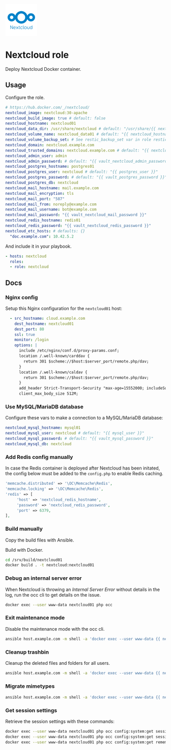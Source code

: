 <img src="/logos/nextcloud.png" alt="nextcloud logo" width="100" height="100">

# Nextcloud role

Deploy Nextcloud Docker container.

## Usage

Configure the role.

```yml
# https://hub.docker.com/_/nextcloud/
nextcloud_image: nextcloud:30-apache
nextcloud_build_image: true # default: false
nextcloud_hostname: nextcloud01
nextcloud_data_dir: /usr/share/nextcloud # default: "/usr/share/{{ nextcloud_hostname }}"
nextcloud_volume_name: nextcloud_data01 # default: "{{ nextcloud_hostname}}"
nextcloud_volume_backup_set: # See restic_backup_set var in role restic
nextcloud_domain: nextcloud.example.com
nextcloud_trusted_domains: nextcloud.example.com # default: "{{ nextcloud_domain }}"
nextcloud_admin_user: admin
nextcloud_admin_password: # default: "{{ vault_nextcloud_admin_password }}"
nextcloud_postgres_hostname: postgres01
nextcloud_postgres_user: nextcloud # default: "{{ postgres_user }}"
nextcloud_postgres_password: # default: "{{ vault_postgres_password }}"
nextcloud_postgres_db: nextcloud
nextcloud_mail_hostname: mail.example.com
nextcloud_mail_encryption: tls
nextcloud_mail_port: "587"
nextcloud_mail_from: noreply@example.com
nextcloud_mail_username: bot@example.com
nextcloud_mail_password: "{{ vault_nextcloud_mail_password }}"
nextcloud_redis_hostname: redis01
nextcloud_redis_password: "{{ vault_nextcloud_redis_password }}"
nextcloud_etc_hosts: # defaults: {}
  "doc.example.com": 10.42.5.2
```

And include it in your playbook.

```yml
- hosts: nextcloud
  roles:
  - role: nextcloud
```

## Docs

### Nginx config

Setup this Nginx configuration for the `nextcloud01` host:

```yaml
  - src_hostname: cloud.example.com
    dest_hostname: nextcloud01
    dest_port: 80
    ssl: true
    monitor: /login
    options: |
      include /etc/nginx/conf.d/proxy-params.conf;
      location /.well-known/carddav {
        return 301 $scheme://$host:$server_port/remote.php/dav;
      }
      location /.well-known/caldav {
        return 301 $scheme://$host:$server_port/remote.php/dav;
      }
      add_header Strict-Transport-Security "max-age=15552000; includeSubDomains" always;
      client_max_body_size 512M;
```

### Use MySQL/MariaDB database

Configure these vars to make a connection to a MySQL/MariaDB database:

```yaml
nextcloud_mysql_hostname: mysql01
nextcloud_mysql_user: nextcloud # default: "{{ mysql_user }}"
nextcloud_mysql_password: # default: "{{ vault_mysql_password }}"
nextcloud_mysql_db: nextcloud
```

### Add Redis config manually

In case the Redis container is deployed after Nextcloud has been initated, the config below must be added to the `config.php` to enable Redis caching.

```php
'memcache.distributed' => '\OC\Memcache\Redis',
'memcache.locking' => '\OC\Memcache\Redis',
'redis' => [
     'host' => 'nextcloud_redis_hostname',
     'password' => 'nextcloud_redis_password',
     'port' => 6379,
],
```

### Build manually

Copy the build files with Ansible.

Build with Docker.

```bash
cd /srv/build/nextcloud01
docker build . -t nextcloud:nextcloud01
```

### Debug an internal server error

When Nextcloud is throwing an *Internal Server Error* without details in the log, run the occ cli to get details on the issue.

```bash
docker exec --user www-data nextcloud01 php occ
```

### Exit maintenance mode

Disable the maintenance mode with the occ cli.

```bash
ansible host.example.com -m shell -a 'docker exec --user www-data {{ nextcloud_hostname }} occ maintenance:mode --off' -i inventories/nextcloud
```

### Cleanup trashbin

Cleanup the deleted files and folders for all users.

```bash
ansible host.example.com -m shell -a 'docker exec --user www-data {{ nextcloud_hostname }} occ trashbin:cleanup --off' -i inventories/nextcloud
```

### Migrate mimetypes

```bash
ansible host.example.com -m shell -a 'docker exec --user www-data {{ nextcloud_hostname }} occ maintenance:repair --include-expensive' -i inventories/nextcloud
```

### Get session settings

Retrieve the session settings with these commands:

```bash
docker exec --user www-data nextcloud01 php occ config:system:get session_keepalive
docker exec --user www-data nextcloud01 php occ config:system:get session_lifetime
docker exec --user www-data nextcloud01 php occ config:system:get remember_login_cookie_lifetime
```
